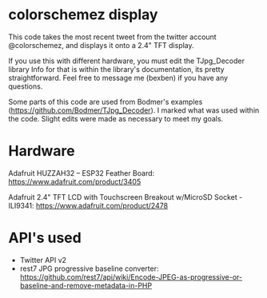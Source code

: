 # colorschemez display
This code takes the most recent tweet from the twitter account @colorschemez, and displays it onto a 2.4" TFT display. 

If you use this with different hardware, you must edit the TJpg_Decoder library Info for that is within the library's documentation, its pretty straightforward. Feel free to message me (bexben) if you have any questions.

Some parts of this code are used from Bodmer's examples (https://github.com/Bodmer/TJpg_Decoder). I marked what was used within the code. Slight edits were made as necessary to meet my goals.

# Hardware
Adafruit HUZZAH32 – ESP32 Feather Board: https://www.adafruit.com/product/3405

Adafruit 2.4" TFT LCD with Touchscreen Breakout w/MicroSD Socket - ILI9341: https://www.adafruit.com/product/2478

# API's used
* Twitter API v2
* rest7 JPG progressive baseline converter: https://github.com/rest7/api/wiki/Encode-JPEG-as-progressive-or-baseline-and-remove-metadata-in-PHP


